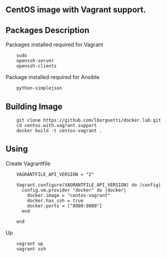CentOS image with Vagrant support.
--

## Packages Description

Packages installed required for Vagrant

        sudo
        openssh-server
        openssh-clients

Package installed required for Ansible

        python-simplejson


## Building Image

        git clone https://github.com/lborguetti/docker.lab.git
        cd centos.with.vagrant.support
        docker build -t centos-vagrant .

## Using

Create Vagrantfile

        VAGRANTFILE_API_VERSION = "2"
        
        Vagrant.configure(VAGRANTFILE_API_VERSION) do |config|
          config.vm.provider "docker" do |docker|
            docker.image = "centos-vagrant"
            docker.has_ssh = true
            docker.ports = ["8080:8080"]
          end
        
        end

Up

        vagrant up
        vagrant ssh
